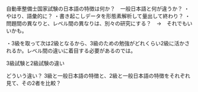 自動車整備士国家試験の日本語の特徴は何か？　一般日本語と何が違うか？
・やはり、語彙的に？
・書き起こしデータを形態素解析して量出して終わり？
・問題間の異なりと、レベル間の異なりは、別々の研究にする？　→　それでもいいかも。

・3級を取って次は2級となるから、3級のための勉強がどれくらい2級に活かされるか。レベル間の違いに着目する必要があるのでは。

3級試験と2級試験の違い

どういう違い？
3級と一般日本語の特徴と、2級と一般日本語の特徴をそれぞれ見て、その2者を比較？
